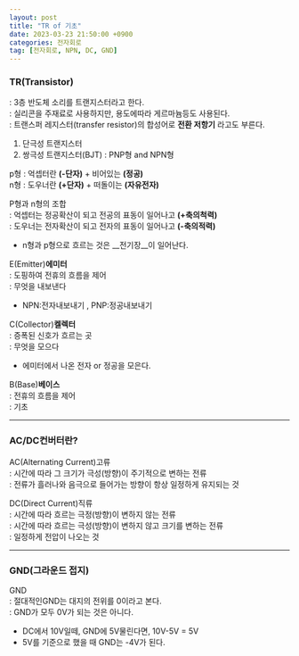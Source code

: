 ```yaml
---
layout: post
title: "TR of 기초"
date: 2023-03-23 21:50:00 +0900
categories: 전자회로
tag: [전자회로, NPN, DC, GND]
---
```


### TR(Transistor) <br>
: 3층 반도체 소리를 트랜지스터라고 한다.<br>
: 실리콘을 주재료로 사용하지만, 용도에따라 게르마늄등도 사용된다.<br>
: 트랜스퍼 레지스터(transfer resistor)의 합성어로 __전환 저항기__ 라고도 부른다.
1. 단극성 트랜지스터
2. 쌍극성 트랜지스터(BJT) : PNP형 and  NPN형

p형 : 억셉터란 __(-단자)__ + 비어있는 __(정공)__ <br>
n형 : 도우너란 __(+단자)__ + 떠돌이는 __(자유전자)__ <br>

P형과 n형의 조합<br>
: 억셉터는 정공확산이 되고 전공의 표동이 일어나고 __(+축의척력)__ <br>
: 도우너는 전자확산이 되고 전자의 표동이 일어나고 __(-축의적력)__ <br>
  + n형과 p형으로 흐르는 것은 __전기장__이 일어난다.<br>

E(Emitter)__에미터__<br>
: 도핑하여 전휴의 흐름을 제어 <br>
: 무엇을 내보낸다 <br>
 + NPN:전자내보내기 , PNP:정공내보내기

C(Collector)__켈렉터__<br>
: 증폭된 신호가 흐르는 곳 <br>
: 무엇을 모으다 <br>
  + 에미터에서 나온 전자 or 정공을 모은다.

B(Base)__베이스__<br>
: 전휴의 흐름을 제어 <br>
: 기초 <br>

---

### AC/DC컨버터란?
AC(Alternating Current)고류<br>
: 시간에 따라 그 크기가 극성(방향)이 주기적으로 변하는 전류 <br>
: 전류가 흘러나와 음극으로 들어가는 방향이 항상 일정하게 유지되는 것 <br>

DC(Direct Current)직류<br>
: 시간에 따라 흐르는 극정(방향)이 변하지 않는 전류<br>
: 시간에 따라 흐르는 극성(방향)이 변하지 않고 크기를 변하는 전류<br>
: 일정하게 전압이 나오는 것 <br>

---

### GND(그라운드 접지)
GND <br>
: 절대적인GND는 대지의 전위를 0이라고 본다.<br>
: GND가 모두 0V가 되는 것은 아니다.
  + DC에서 10V일떼, GND에 5V물린다면, 10V-5V = 5V
  + 5V를 기준으로 했을 때 GND는 -4V가 된다. <br>




